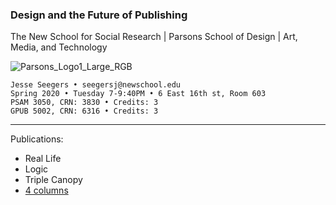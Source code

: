 ### Design and the Future of Publishing

The New School for Social Research | Parsons School of Design | Art, Media, and Technology

![Parsons_Logo1_Large_RGB](Parsons_Logo3_Large_RGB.jpg)

~~~~
Jesse Seegers • seegersj@newschool.edu
Spring 2020 • Tuesday 7-9:40PM • 6 East 16th st, Room 603
PSAM 3050, CRN: 3830 • Credits: 3
GPUB 5002, CRN: 6316 • Credits: 3
~~~~

---

Publications:

- Real Life
- Logic
- Triple Canopy
- [4 columns](http://www.4columns.org/)
